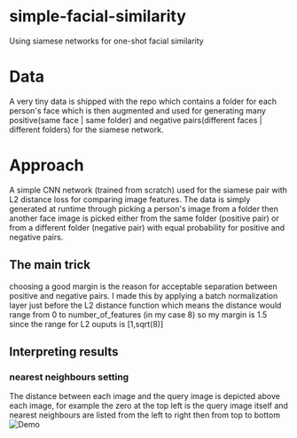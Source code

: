 # simple-facial-similarity
Using siamese networks for one-shot facial similarity

# Data 
A very tiny data is shipped with the repo which contains a folder for each person's face which is then augmented and used for generating many positive(same face | same folder) and negative pairs(different faces | different folders) for the siamese network.

# Approach
A simple CNN network (trained from scratch) used for the siamese pair with L2 distance loss for comparing image features.
The data is simply generated at runtime through picking a person's image from a folder then another face image is picked either from the same folder (positive pair) or from a different folder (negative pair) with equal probability for positive and negative pairs.

## The main trick 
choosing a good margin is the reason for acceptable separation between positive and negative pairs. 
I made this by applying a batch normalization layer just before the L2 distance function which means the distance would range from 0 to number_of_features (in my case 8) so my margin is 1.5 since the range for L2 ouputs is [1,sqrt(8)]

## Interpreting results
### nearest neighbours setting
The distance between each image and the query image is depicted above each image, for example the zero at the top left is the query image itself and nearest neighbours are listed from the left to right then from top to bottom
![Demo](https://i.imgur.com/WMlnkxV.png)

